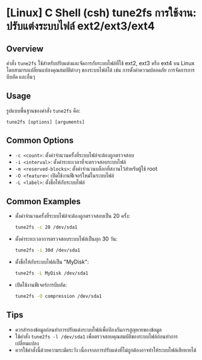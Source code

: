 # [Linux] C Shell (csh) tune2fs การใช้งาน: ปรับแต่งระบบไฟล์ ext2/ext3/ext4

## Overview
คำสั่ง `tune2fs` ใช้สำหรับปรับแต่งและจัดการกับระบบไฟล์ที่ใช้ ext2, ext3 หรือ ext4 บน Linux โดยสามารถเปลี่ยนแปลงคุณสมบัติต่างๆ ของระบบไฟล์ได้ เช่น การตั้งค่าความปลอดภัย การจัดการการบีบอัด และอื่นๆ

## Usage
รูปแบบพื้นฐานของคำสั่ง `tune2fs` คือ:

```
tune2fs [options] [arguments]
```

## Common Options
- `-c <count>`: ตั้งค่าจำนวนครั้งที่ระบบไฟล์จะต้องถูกตรวจสอบ
- `-i <interval>`: ตั้งค่าระยะเวลาที่จะตรวจสอบระบบไฟล์
- `-m <reserved-blocks>`: ตั้งค่าจำนวนบล็อกที่สงวนไว้สำหรับผู้ใช้ root
- `-O <feature>`: เปิดใช้งานฟีเจอร์ใหม่ในระบบไฟล์
- `-L <label>`: ตั้งชื่อให้กับระบบไฟล์

## Common Examples
- ตั้งค่าจำนวนครั้งที่ระบบไฟล์จะต้องถูกตรวจสอบเป็น 20 ครั้ง:
  ```bash
  tune2fs -c 20 /dev/sda1
  ```

- ตั้งค่าระยะเวลาการตรวจสอบระบบไฟล์เป็นทุก 30 วัน:
  ```bash
  tune2fs -i 30d /dev/sda1
  ```

- ตั้งชื่อให้กับระบบไฟล์เป็น "MyDisk":
  ```bash
  tune2fs -L MyDisk /dev/sda1
  ```

- เปิดใช้งานฟีเจอร์การบีบอัด:
  ```bash
  tune2fs -O compression /dev/sda1
  ```

## Tips
- ควรสำรองข้อมูลก่อนทำการปรับแต่งระบบไฟล์เพื่อป้องกันการสูญหายของข้อมูล
- ใช้คำสั่ง `tune2fs -l /dev/sda1` เพื่อตรวจสอบคุณสมบัติของระบบไฟล์ก่อนทำการเปลี่ยนแปลง
- ควรใช้คำสั่งนี้ด้วยความระมัดระวัง เนื่องจากการปรับแต่งที่ไม่ถูกต้องอาจทำให้ระบบไฟล์เสียหายได้
